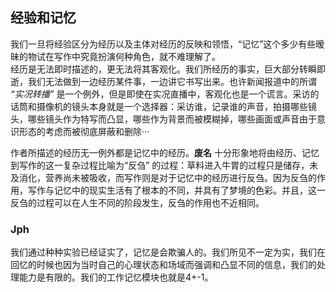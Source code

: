 ## 经验和记忆

我们一旦将经验区分为经历以及主体对经历的反映和领悟，“记忆”这个多少有些暧昧的物试在写作中究竟扮演何种角色，就不难理解了。  
经历是无法即时描述的，更无法将其客观化。我们所经历的事实，巨大部分转瞬即逝，我们无法做到一边经历某件事，一边讲它书写出来。也许新闻报道中的所谓 *“实况转播”* 是一个例外，但是即使在实况直播中，客观化也是一个谎言。采访的话筒和摄像机的镜头本身就是一个选择器：采访谁，记录谁的声音，拍摄哪些镜头，哪些镜头作为特写而凸显，哪些作为背景而被模糊掉，哪些画面或声音由于意识形态的考虑而被彻底屏蔽和删除···

作者所描述的经历无一例外都是记忆中的经历。**废名** 十分形象地将由经历、记忆到写作的这一复杂过程比喻为“反刍” 的过程：草料进入牛胃的过程只是储存，未及消化，营养尚未被吸收，而写作则是对于记忆中的经历进行反刍。因为反刍的作用，写作与记忆中的现实生活有了根本的不同，并具有了梦境的色彩。并且，这一反刍的过程可以在人生不同的阶段发生，反刍的作用也不近相同。

### Jph

我们通过种种实验已经证实了，记忆是会欺骗人的。我们所见不一定为实，我们在回忆的时候也因为当时自己的心理状态和场域而强调和凸显不同的信息，我们的处理能力是有限的。我们的工作记忆模块也就是4+-1。
